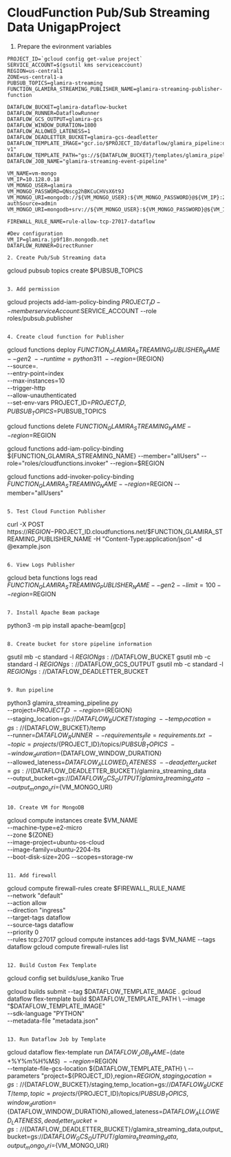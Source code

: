 # CloudFunction Pub/Sub Streaming Data UnigapProject

1. Prepare the evironment variables
```
PROJECT_ID=`gcloud config get-value project`
SERVICE_ACCOUNT=$(gsutil kms serviceaccount)
REGION=us-central1
ZONE=us-central1-a
PUBSUB_TOPICS=glamira-streaming
FUNCTION_GLAMIRA_STREAMING_PUBLISHER_NAME=glamira-streaming-publisher-function

DATAFLOW_BUCKET=glamira-dataflow-bucket
DATAFLOW_RUNNER=DataflowRunner
DATAFLOW_GCS_OUTPUT=glamira-gcs
DATAFLOW_WINDOW_DURATION=1800
DATAFLOW_ALLOWED_LATENESS=1
DATAFLOW_DEADLETTER_BUCKET=glamira-gcs-deadletter
DATAFLOW_TEMPLATE_IMAGE="gcr.io/$PROJECT_ID/dataflow/glamira_pipeline:dev-v1"
DATAFLOW_TEMPLATE_PATH="gs://${DATAFLOW_BUCKET}/templates/glamira_pipeline.json"
DATAFLOW_JOB_NAME="glamira-streaming-event-pipeline"

VM_NAME=vm-mongo
VM_IP=10.128.0.18
VM_MONGO_USER=glamira
VM_MONGO_PASSWORD=QNscg2hBKCuCHVsX6t9J
VM_MONGO_URI=mongodb://${VM_MONGO_USER}:${VM_MONGO_PASSWORD}@${VM_IP}:27017/glamira?authSource=admin
VM_MONGO_URI=mongodb+srv://${VM_MONGO_USER}:${VM_MONGO_PASSWORD}@${VM_IP}/glamira

FIREWALL_RULE_NAME=rule-allow-tcp-27017-dataflow

#Dev configuration
VM_IP=glamira.jp9f18n.mongodb.net
DATAFLOW_RUNNER=DirectRunner

2. Create Pub/Sub Streaming data
```
gcloud pubsub topics create $PUBSUB_TOPICS
```

3. Add permission
```
gcloud projects add-iam-policy-binding $PROJECT_ID --member serviceAccount:$SERVICE_ACCOUNT --role roles/pubsub.publisher
```

4. Create cloud function for Publisher
```
gcloud functions deploy ${FUNCTION_GLAMIRA_STREAMING_PUBLISHER_NAME} \
--gen2 \
--runtime=python311 \
--region=${REGION} \
--source=. \
--entry-point=index \
--max-instances=10 \
--trigger-http \
--allow-unauthenticated \
--set-env-vars PROJECT_ID=$PROJECT_ID,PUBSUB_TOPICS=$PUBSUB_TOPICS

gcloud functions delete ${FUNCTION_GLAMIRA_STREAMING_NAME} --region=$REGION

gcloud functions add-iam-policy-binding ${FUNCTION_GLAMIRA_STREAMING_NAME} --member="allUsers" --role="roles/cloudfunctions.invoker" --region=$REGION

gcloud functions add-invoker-policy-binding ${FUNCTION_GLAMIRA_STREAMING_NAME} --region=$REGION --member="allUsers"
```

5. Test Cloud Function Publisher
```
curl -X POST https://$REGION-$PROJECT_ID.cloudfunctions.net/$FUNCTION_GLAMIRA_STREAMING_PUBLISHER_NAME -H "Content-Type:application/json" -d @example.json
```

6. View Logs Publisher
```
gcloud beta functions logs read $FUNCTION_GLAMIRA_STREAMING_PUBLISHER_NAME --gen2 --limit=100 --region=$REGION
```

7. Install Apache Beam package
```
python3 -m pip install apache-beam[gcp]
```

8. Create bucket for store pipeline information
```
gsutil mb -c standard -l ${REGION} gs://$DATAFLOW_BUCKET
gsutil mb -c standard -l ${REGION} gs://$DATAFLOW_GCS_OUTPUT
gsutil mb -c standard -l ${REGION} gs://$DATAFLOW_DEADLETTER_BUCKET
```

9. Run pipeline
```
python3 glamira_streaming_pipeline.py \
--project=${PROJECT_ID} \
--region=${REGION} \
--staging_location=gs://${DATAFLOW_BUCKET}/staging \
--temp_location=gs://${DATAFLOW_BUCKET}/temp \
--runner=${DATAFLOW_RUNNER} \
--requirements_file=requirements.txt \
--topic=projects/${PROJECT_ID}/topics/${PUBSUB_TOPICS} \
--window_duration=${DATAFLOW_WINDOW_DURATION} \
--allowed_lateness=${DATAFLOW_ALLOWED_LATENESS} \
--dead_letter_bucket=gs://${DATAFLOW_DEADLETTER_BUCKET}/glamira_streaming_data \
--output_bucket=gs://${DATAFLOW_GCS_OUTPUT}/glamira_streaming_data \
--output_mongo_uri=${VM_MONGO_URI}
```

10. Create VM for MongoDB
```
gcloud compute instances create $VM_NAME \
  --machine-type=e2-micro \
  --zone ${ZONE} \
  --image-project=ubuntu-os-cloud \
  --image-family=ubuntu-2204-lts \
  --boot-disk-size=20G
  --scopes=storage-rw
```

11. Add firewall
```
gcloud compute firewall-rules create $FIREWALL_RULE_NAME \
    --network "default" \
    --action allow \
    --direction "ingress" \
    --target-tags dataflow \
    --source-tags dataflow \
    --priority 0 \
    --rules tcp:27017
gcloud compute instances add-tags $VM_NAME --tags dataflow
gcloud compute firewall-rules list
```

12. Build Custom Fex Template
```
gcloud config set builds/use_kaniko True

gcloud builds submit --tag $DATAFLOW_TEMPLATE_IMAGE .
gcloud dataflow flex-template build $DATAFLOW_TEMPLATE_PATH \
  --image "$DATAFLOW_TEMPLATE_IMAGE" \
  --sdk-language "PYTHON" \
  --metadata-file "metadata.json"
```

13. Run Dataflow Job by Template
```
gcloud dataflow flex-template run ${DATAFLOW_JOB_NAME}-$(date +%Y%m%H%M$S) \
  --region=$REGION \
  --template-file-gcs-location ${DATAFLOW_TEMPLATE_PATH} \
  --parameters "project=${PROJECT_ID},region=${REGION},staging_location=gs://${DATAFLOW_BUCKET}/staging,temp_location=gs://${DATAFLOW_BUCKET}/temp,topic=projects/${PROJECT_ID}/topics/${PUBSUB_TOPICS},window_duration=${DATAFLOW_WINDOW_DURATION},allowed_lateness=${DATAFLOW_ALLOWED_LATENESS},dead_letter_bucket=gs://${DATAFLOW_DEADLETTER_BUCKET}/glamira_streaming_data,output_bucket=gs://${DATAFLOW_GCS_OUTPUT}/glamira_streaming_data,output_mongo_uri=${VM_MONGO_URI}
```